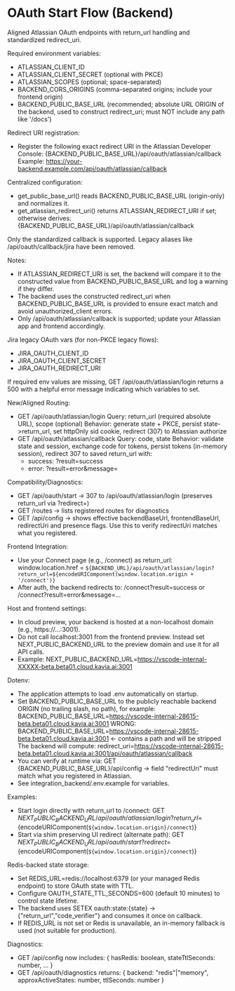# OAuth Start Flow (Backend)

Aligned Atlassian OAuth endpoints with return_url handling and standardized redirect_uri.

Required environment variables:
- ATLASSIAN_CLIENT_ID
- ATLASSIAN_CLIENT_SECRET (optional with PKCE)
- ATLASSIAN_SCOPES (optional; space-separated)
- BACKEND_CORS_ORIGINS (comma-separated origins; include your frontend origin)
- BACKEND_PUBLIC_BASE_URL (recommended; absolute URL ORIGIN of the backend, used to construct redirect_uri; must NOT include any path like '/docs')

Redirect URI registration:
- Register the following exact redirect URI in the Atlassian Developer Console:
  {BACKEND_PUBLIC_BASE_URL}/api/oauth/atlassian/callback
  Example:
  https://your-backend.example.com/api/oauth/atlassian/callback

Centralized configuration:
- get_public_base_url() reads BACKEND_PUBLIC_BASE_URL (origin-only) and normalizes it.
- get_atlassian_redirect_uri() returns ATLASSIAN_REDIRECT_URI if set; otherwise derives:
  {BACKEND_PUBLIC_BASE_URL}/api/oauth/atlassian/callback

Only the standardized callback is supported. Legacy aliases like /api/oauth/callback/jira have been removed.

Notes:
- If ATLASSIAN_REDIRECT_URI is set, the backend will compare it to the constructed value from BACKEND_PUBLIC_BASE_URL and log a warning if they differ.
- The backend uses the constructed redirect_uri when BACKEND_PUBLIC_BASE_URL is provided to ensure exact match and avoid unauthorized_client errors.
- Only /api/oauth/atlassian/callback is supported; update your Atlassian app and frontend accordingly.

Jira legacy OAuth vars (for non-PKCE legacy flows):
- JIRA_OAUTH_CLIENT_ID
- JIRA_OAUTH_CLIENT_SECRET
- JIRA_OAUTH_REDIRECT_URI

If required env values are missing, GET /api/oauth/atlassian/login returns a 500 with a helpful error message indicating which variables to set.

New/Aligned Routing:
- GET /api/oauth/atlassian/login
  Query: return_url (required absolute URL), scope (optional)
  Behavior: generate state + PKCE, persist state->return_url, set httpOnly sid cookie, redirect (307) to Atlassian authorize
- GET /api/oauth/atlassian/callback
  Query: code, state
  Behavior: validate state and session, exchange code for tokens, persist tokens (in-memory session), redirect 307 to saved return_url with:
    - success: ?result=success
    - error: ?result=error&message=<url-encoded message>

Compatibility/Diagnostics:
- GET /api/oauth/start -> 307 to /api/oauth/atlassian/login (preserves return_url via ?redirect=)
- GET /routes -> lists registered routes for diagnostics
- GET /api/config -> shows effective backendBaseUrl, frontendBaseUrl, redirectUri and presence flags. Use this to verify redirectUri matches what you registered.

Frontend Integration:
- Use your Connect page (e.g., /connect) as return_url:
  window.location.href = `${BACKEND_URL}/api/oauth/atlassian/login?return_url=${encodeURIComponent(window.location.origin + '/connect')}`
- After auth, the backend redirects to:
  /connect?result=success
  or /connect?result=error&message=...

Host and frontend settings:
- In cloud preview, your backend is hosted at a non-localhost domain (e.g., https://...:3001).
- Do not call localhost:3001 from the frontend preview. Instead set NEXT_PUBLIC_BACKEND_URL to the preview domain and use it for all API calls.
- Example:
  NEXT_PUBLIC_BACKEND_URL=https://vscode-internal-XXXXX-beta.beta01.cloud.kavia.ai:3001

Dotenv:
- The application attempts to load .env automatically on startup.
- Set BACKEND_PUBLIC_BASE_URL to the publicly reachable backend ORIGIN (no trailing slash, no path), for example:
  BACKEND_PUBLIC_BASE_URL=https://vscode-internal-28615-beta.beta01.cloud.kavia.ai:3001
  WRONG: BACKEND_PUBLIC_BASE_URL=https://vscode-internal-28615-beta.beta01.cloud.kavia.ai:3001  <- contains a path and will be stripped
  The backend will compute:
  redirect_uri=https://vscode-internal-28615-beta.beta01.cloud.kavia.ai:3001/api/oauth/atlassian/callback
- You can verify at runtime via:
  GET {BACKEND_PUBLIC_BASE_URL}/api/config -> field "redirectUri" must match what you registered in Atlassian.
- See integration_backend/.env.example for variables.

Examples:
- Start login directly with return_url to /connect:
  GET ${NEXT_PUBLIC_BACKEND_URL}/api/oauth/atlassian/login?return_url=${encodeURIComponent(`${window.location.origin}/connect`)}
- Start via shim preserving UI redirect (alternate path):
  GET ${NEXT_PUBLIC_BACKEND_URL}/api/oauth/start?redirect=${encodeURIComponent(`${window.location.origin}/connect`)}

Redis-backed state storage:
- Set REDIS_URL=redis://localhost:6379 (or your managed Redis endpoint) to store OAuth state with TTL.
- Configure OAUTH_STATE_TTL_SECONDS=600 (default 10 minutes) to control state lifetime.
- The backend uses SETEX oauth:state:{state} -> {"return_url","code_verifier"} and consumes it once on callback.
- If REDIS_URL is not set or Redis is unavailable, an in-memory fallback is used (not suitable for production).

Diagnostics:
- GET /api/config now includes:
  { hasRedis: boolean, stateTtlSeconds: number, ... }
- GET /api/oauth/diagnostics returns:
  { backend: "redis"|"memory", approxActiveStates: number, ttlSeconds: number }
